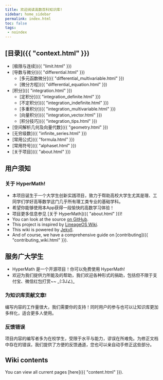 ```yaml
---
title: 欢迎阅读高数百科知识库!
sidebar: home_sidebar
permalink: index.html
toc: false
tags:
 - noindex
---
```


## [目录]({{ "context.html" }})

- [极限与连续]({{ "limit.html" }})
- [导数与微分]({{ "differential.html" }})
  - [多元函数微分]({{ "differential_multivariable.html" }})
  - [微分方程]({{ "differential_equation.html" }})
- [积分]({{ "integration.html" }})
  - [定积分]({{ "integration_definite.html" }})
  - [不定积分]({{ "integration_indefinite.html" }})
  - [多重积分]({{ "integration_multivariable.html" }})
  - [向量积分]({{ "integration_vector.html" }})
  - [积分技巧]({{ "integration_tips.html" }})
- [空间解析几何及向量代数]({{ "geometry.html" }})
- [无穷级数]({{ "infinite_series.html" }})
- [常用公式]({{ "formula.html" }})
- [常用符号]({{ "alphaset.html" }})
- [关于项目]({{ "about.html" }})


## 用户须知

### 关于 HyperMath!

* 本项目诞生于一个大学生创新实践项目，致力于帮助高校大学生尤其是理、工同学们学好高等数学这门几乎所有理工类专业的基础学科。
* 希望你能够使用本App获得一段愉快的高数学习体验！
* 项目更多信息参见 [关于 HyperMath]({{ "about.html" }})!
* You can look at the source [on GitHub](https://github.com/dexfire/hyper-math).
* This project is inspired by [LineageOS Wiki](https://wiki.lineageos.org/).
* This wiki is powered by [Jekyll](https://jekyllrb.com/).
* And of course, we have a comprehensive guide on [contributing]({{ "contributing_wiki.html" }}).


## 服务广大学生

* HyperMath 是一个开源项目！你可以免费使用 HyperMath!
* 欢迎为我们提供力所能及的帮助，我们欢迎各种形式的捐助，包括但不限于支付宝、微信红包打赏~~ \_\(:3J∠\)\_

### 为知识库贡献文章!
编写内容的工作量很大，我们需要你的支持！同时用户的参与也可以让知识库更加多样化，适合更多人使用。

### 反馈错误

项目内容的编写者多为在校学生，受限于水平与能力，谬误在所难免。为修正文档中存在的错误，我们提供了方便的反馈通道，您也可以亲自动手修正这些部分。

## Wiki contents

You can view all current pages [here]({{ "content.html" }}).
